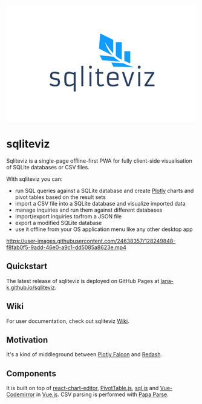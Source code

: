 <p align="center">
   <img src="src/assets/images/Logo.svg"/>
</p>

# sqliteviz

Sqliteviz is a single-page offline-first PWA for fully client-side visualisation of SQLite databases or CSV files.

With sqliteviz you can:
- run SQL queries against a SQLite database and create [Plotly][11] charts and pivot tables based on the result sets
- import a CSV file into a SQLite database and visualize imported data
- manage inquiries and run them against different databases
- import/export inquiries to/from a JSON file
- export a modified SQLite database
- use it offline from your OS application menu like any other desktop app

https://user-images.githubusercontent.com/24638357/128249848-f8fab0f5-9add-46e0-a9c1-dd5085a8623e.mp4

## Quickstart
The latest release of sqliteviz is deployed on GitHub Pages at [lana-k.github.io/sqliteviz][6].

## Wiki
For user documentation, check out sqliteviz [Wiki][7].

## Motivation
It's a kind of middleground between [Plotly Falcon][1] and [Redash][2].

## Components
It is built on top of [react-chart-editor][3], [PivotTable.js][12], [sql.js][4] and [Vue-Codemirror][8] in [Vue.js][5]. CSV parsing is performed with [Papa Parse][9].

[1]: https://github.com/plotly/falcon
[2]: https://github.com/getredash/redash
[3]: https://github.com/plotly/react-chart-editor
[4]: https://github.com/sql-js/sql.js
[5]: https://github.com/vuejs/vue
[6]: https://lana-k.github.io/sqliteviz/
[7]: https://github.com/lana-k/sqliteviz/wiki
[8]: https://github.com/surmon-china/vue-codemirror#readme
[9]: https://www.papaparse.com/
[10]: https://github.com/lana-k/sqliteviz/wiki/Predefined-queries
[11]: https://github.com/plotly/plotly.js
[12]: https://github.com/nicolaskruchten/pivottable
